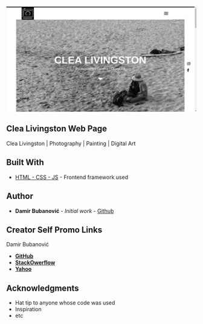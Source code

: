 <p align="center"><img src="clea-website.png"></p>


## Clea Livingston Web Page



Clea Livingston | Photography | Painting | Digital Art


## Built With

* [HTML - CSS - JS](https://www.python.org/) - Frontend framework used


## Author

* **Damir Bubanović** - *Initial work* - [Github](https://github.com/damir-bubanovic)


## Creator Self Promo Links

Damir Bubanović

- **[GitHub](https://github.com/damir-bubanovic)**
- **[StackOwerflow](https://stackoverflow.com/users/11778242/damir-bubanovic)**
- **[Yahoo](damir.bubanovic@yahoo.com)**

## Acknowledgments

* Hat tip to anyone whose code was used
* Inspiration
* etc